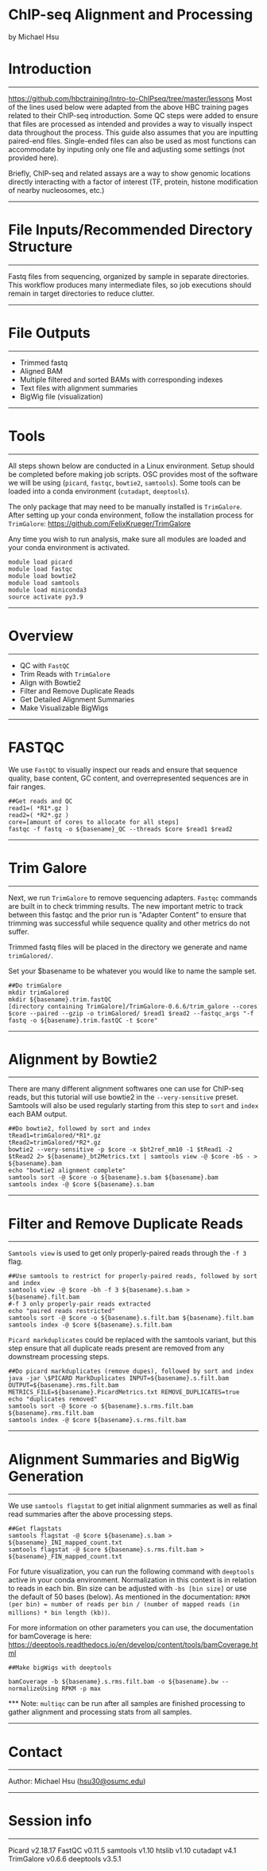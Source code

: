 # ChIP-seq Alignment and Processing

by Michael Hsu

# Introduction 
---
https://github.com/hbctraining/Intro-to-ChIPseq/tree/master/lessons 
Most of the lines used below were adapted from the above HBC training pages related to their ChIP-seq introduction. Some QC steps were added to ensure that files are processed as intended and provides a way to visually inspect data throughout the process. This guide also assumes that you are inputting paired-end files. Single-ended files can also be used as most functions can accommodate by inputing only one file and adjusting some settings (not provided here).

Briefly, ChIP-seq and related assays are a way to show genomic locations directly interacting with a factor of interest (TF, protein, histone modification of nearby nucleosomes, etc.)

---
# File Inputs/Recommended Directory Structure
---
Fastq files from sequencing, organized by sample in separate directories. This workflow produces many intermediate files, so job executions should remain in target directories to reduce clutter.

---
# File Outputs
---
* Trimmed fastq
* Aligned BAM
* Multiple filtered and sorted BAMs with corresponding indexes
* Text files with alignment summaries
* BigWig file (visualization)

---
# Tools
---
All steps shown below are conducted in a Linux environment. Setup should be completed before making job scripts. OSC provides most of the software we will be using (`picard`, `fastqc`, `bowtie2`, `samtools`). Some tools can be loaded into a conda environment (`cutadapt`, `deeptools`). 

The only package that may need to be manually installed is `TrimGalore`.
After setting up your conda environment, follow the installation process for `TrimGalore`: https://github.com/FelixKrueger/TrimGalore

Any time you wish to run analysis, make sure all modules are loaded and your conda environment is activated. 

```{sh}
module load picard
module load fastqc
module load bowtie2
module load samtools
module load miniconda3
source activate py3.9

```

---

# Overview

---
* QC with `FastQC`
* Trim Reads with `TrimGalore`
* Align with Bowtie2
* Filter and Remove Duplicate Reads
* Get Detailed Alignment Summaries
* Make Visualizable BigWigs

---

# FASTQC

We use `FastQC` to visually inspect our reads and ensure that sequence quality, base content, GC content, and overrepresented sequences are in fair ranges. 
```{sh}
##Get reads and QC
read1=( *R1*.gz )
read2=( *R2*.gz )
core=[amount of cores to allocate for all steps]
fastqc -f fastq -o ${basename}_QC --threads $core $read1 $read2
```
---
# Trim Galore

---
Next, we run `TrimGalore` to remove sequencing adapters. `Fastqc` commands are built in to check trimming results. The new important metric to track between this fastqc and the prior run is "Adapter Content" to ensure that trimming was successful while sequence quality and other metrics do not suffer.

Trimmed fastq files will be placed in the directory we generate and name `trimGalored/`.

Set your $basename to be whatever you would like to name the sample set. 
```{sh}
##Do trimGalore
mkdir trimGalored
mkdir ${basename}.trim.fastQC
[directory containing TrimGalore]/TrimGalore-0.6.6/trim_galore --cores $core --paired --gzip -o trimGalored/ $read1 $read2 --fastqc_args "-f fastq -o ${basename}.trim.fastQC -t $core"
```

---
# Alignment by Bowtie2
---

There are many different alignment softwares one can use for ChIP-seq reads, but this tutorial will use bowtie2 in the `--very-sensitive` preset. Samtools will also be used regularly starting from this step to `sort` and `index` each BAM output. 


```{sh}
##Do bowtie2, followed by sort and index
tRead1=trimGalored/*R1*.gz
tRead2=trimGalored/*R2*.gz
bowtie2 --very-sensitive -p $core -x $bt2ref_mm10 -1 $tRead1 -2 $tRead2 2> ${basename}_bt2Metrics.txt | samtools view -@ $core -bS - > ${basename}.bam
echo "bowtie2 alignment complete"
samtools sort -@ $core -o ${basename}.s.bam ${basename}.bam
samtools index -@ $core ${basename}.s.bam
```
---
# Filter and Remove Duplicate Reads
---
`Samtools view` is used to get only properly-paired reads through the `-f 3` flag. 

```{sh}
##Use samtools to restrict for properly-paired reads, followed by sort and index
samtools view -@ $core -bh -f 3 ${basename}.s.bam > ${basename}.filt.bam 
#-f 3 only properly-pair reads extracted
echo "paired reads restricted"
samtools sort -@ $core -o ${basename}.s.filt.bam ${basename}.filt.bam
samtools index -@ $core ${basename}.s.filt.bam
```
`Picard markduplicates` could be replaced with the samtools variant, but this step ensure that all duplicate reads present are removed from any downstream processing steps.  

```{sh}
##Do picard markduplicates (remove dupes), followed by sort and index
java -jar \$PICARD MarkDuplicates INPUT=${basename}.s.filt.bam OUTPUT=${basename}.rms.filt.bam METRICS_FILE=${basename}.PicardMetrics.txt REMOVE_DUPLICATES=true
echo "duplicates removed"
samtools sort -@ $core -o ${basename}.s.rms.filt.bam ${basename}.rms.filt.bam
samtools index -@ $core ${basename}.s.rms.filt.bam
```

---
# Alignment Summaries and BigWig Generation
---
We use `samtools flagstat` to get initial alignment summaries as well as final read summaries after the above processing steps. 

```{sh}
##Get flagstats
samtools flagstat -@ $core ${basename}.s.bam > ${basename}_INI_mapped_count.txt
samtools flagstat -@ $core ${basename}.s.rms.filt.bam > ${basename}_FIN_mapped_count.txt
```

For future visualization, you can run the following command with `deeptools` active in your conda environment. Normalization in this context is in relation to reads in each bin. Bin size can be adjusted with `-bs [bin size]` or use the default of 50 bases (below). As mentioned in the documentation: `RPKM (per bin) = number of reads per bin / (number of mapped reads (in millions) * bin length (kb))`.

For more information on other parameters you can use, the documentation for bamCoverage is here: https://deeptools.readthedocs.io/en/develop/content/tools/bamCoverage.html
```{sh}
##Make bigWigs with deeptools

bamCoverage -b ${basename}.s.rms.filt.bam -o ${basename}.bw --normalizeUsing RPKM -p max

```

*** Note: `multiqc` can be run after all samples are finished processing to gather alignment and processing stats from all samples. 

---
# Contact
---
Author: Michael Hsu (hsu30@osumc.edu)

---
# Session info
---
Picard v2.18.17
FastQC v0.11.5
samtools v1.10
htslib v1.10
cutadapt v4.1
TrimGalore v0.6.6
deeptools v3.5.1

